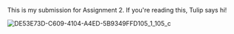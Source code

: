 This is my submission for Assignment 2. If you're reading this, Tulip says hi!

![DE53E73D-C609-4104-A4ED-5B9349FFD105_1_105_c](https://github.com/user-attachments/assets/55c4a70e-ec0d-42db-bda5-50715008c445)
